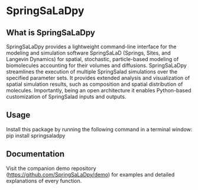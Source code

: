 # SpringSaLaDpy

## What is SpringSaLaDpy

SpringSaLaDpy provides a lightweight command-line interface for the modeling and simulation software SpringSaLaD (Springs, Sites, and Langevin Dynamics) for spatial, stochastic, particle-based modeling of biomolecules accounting for their volumes and diffusions. SpringSaLaDpy streamlines the execution of multiple SpringSalad simulations over the specified parameter sets. It provides extended analysis and visualization of spatial simulation results, such as composition and spatial distribution of molecules. Importantly, being an open architecture it enables Python-based customization of SpringSalad inputs and outputs.

## Usage

Install this package by running the following command in a terminal window: pip install springsaladpy

## Documentation

Visit the companion demo repository (https://github.com/SpringSaLaDpy/demo) for examples and detailed explanations of every function.